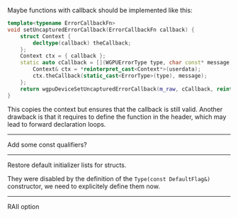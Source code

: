 Maybe functions with callback should be implemented like this:

```C++
template<typename ErrorCallbackFn>
void setUncapturedErrorCallback(ErrorCallbackFn callback) {
	struct Context {
		decltype(callback) theCallback;
	};
	Context ctx = { callback };
	static auto cCallback = [](WGPUErrorType type, char const* message, void* userdata) -> void {
		Context& ctx = *reinterpret_cast<Context*>(userdata);
		ctx.theCallback(static_cast<ErrorType>(type), message);
	};
	return wgpuDeviceSetUncapturedErrorCallback(m_raw, cCallback, reinterpret_cast<void*>(&ctx));
}
```

This copies the context but ensures that the callback is still valid. Another drawback is that it requires to define the function in the header, which may lead to forward declaration loops.

---

Add some const qualifiers?

---

Restore default initializer lists for structs.

They were disabled by the definition of the `Type(const DefaultFlag&)` constructor, we need to explicitely define them now.

---

RAII option
